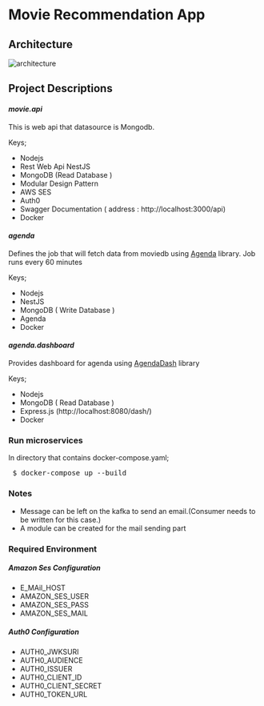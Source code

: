 # Movie Recommendation App

## Architecture

![architecture](https://user-images.githubusercontent.com/56771957/214241387-d9f71c19-6cd6-46cf-a3ab-74433898758f.jpeg)

## Project Descriptions

#### _movie.api_

This is web api that datasource is Mongodb.

Keys;

- Nodejs
- Rest Web Api NestJS
- MongoDB (Read Database )
- Modular Design Pattern
- AWS SES
- Auth0
- Swagger Documentation ( address : http://localhost:3000/api)
- Docker

#### _agenda_

Defines the job that will fetch data from moviedb using [Agenda](https://github.com/agenda/agenda) library. Job runs every 60 minutes

Keys;

- Nodejs
- NestJS
- MongoDB ( Write Database )
- Agenda
- Docker

#### _agenda.dashboard_

Provides dashboard for agenda using [AgendaDash](https://github.com/agenda/agendash) library

Keys;

- Nodejs
- MongoDB ( Read Database )
- Express.js (http://localhost:8080/dash/)
- Docker

### Run microservices

In directory that contains docker-compose.yaml;

<pre> $ docker-compose up --build </pre>

### Notes

- Message can be left on the kafka to send an email.(Consumer needs to be written for this case.)
- A module can be created for the mail sending part

### Required Environment

##### Amazon Ses Configuration

- E_MAil_HOST
- AMAZON_SES_USER
- AMAZON_SES_PASS
- AMAZON_SES_MAIL

##### Auth0 Configuration

- AUTH0_JWKSURI
- AUTH0_AUDIENCE
- AUTH0_ISSUER
- AUTH0_CLIENT_ID
- AUTH0_CLIENT_SECRET
- AUTH0_TOKEN_URL
